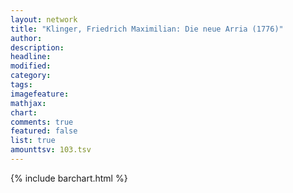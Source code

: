 ```yaml
---
layout: network
title: "Klinger, Friedrich Maximilian: Die neue Arria (1776)"
author:
description:
headline:
modified:
category:
tags:
imagefeature: 
mathjax: 
chart: 
comments: true
featured: false
list: true
amounttsv: 103.tsv
---
```

{% include barchart.html %}
